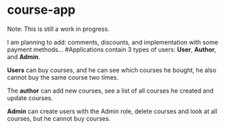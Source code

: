 # course-app
Note: This is still a work in progress. 

I am planning to add: comments, discounts, and implementation with some payment methods...
#Applications contain 3 types of users: **User**, **Author**, and **Admin**. 

**Users** can buy courses, and he can see which courses he bought, he also cannot buy the same course two times.

The **author** can add new courses, see a list of all courses he created and update courses.

**Admin** can create users with the Admin role, delete courses and look at all courses, but he cannot buy courses.
